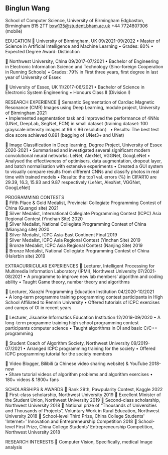 ## Binglun Wang

School of Computer Science, University of Birmingham
Edgbaston, Birmingham B15 2TT
bxw135@student.bham.ac.uk                                                                                                                 +44 7724807306 (mobile)

EDUCATION
	University of Birmingham, UK                                                                                            09/2021-09/2022
•	Master of Science in Artificial Intelligence and Machine Learning 
•	Grades: 80%
•	Expected Degree Award: Distinction

	Northwest University, China                                                                                                    09/2017-07/2021
•	Bachelor of Engineering in Electronic Information Science and Technology (Sino-foreign Cooperation in Running Schools) 
•	Grades: 79% in First three years, first degree in last year of University of Essex

	University of Essex, UK                                                                                                               11/2017-06/2021
•	Bachelor of Science in Electronic System Engineering
•	Honours Class II (Division I)

RESEARCH EXPERIENCE
	Semantic Segmentation of Cardiac Magnetic Resonance (CMR) Images using Deep Learning, module project, University of Birmingham                                                                   2021                                                                                                                                      
•	Implemented segmentation task and improved the performance of 4NNs (UNet, DeepLab, SegNet, FCN) in small dataset (training dataset: 100 grayscale intensity images at 96 × 96 resolution）
•	Results: The best test dice score achieved 0.891 (bagging of UNet3+ and UNet)

	Image Classification in Deep learning, Degree Project, University of Essex             2020-2021
•	Summarised and investigated several significant modern convolutional neural networks: LeNet, AlexNet, VGGNet, GoogLeNet
•	Analysed the effectiveness of optimisers, data augmentation, dropout layer, and batch normalisation with extensive experiments 
•	Created a GUI system to visually compare results from different CNNs and classify photos in real time with trained models
•	Results: the top1 val. errors (%) in CIFAR10 are 29.39, 16.3, 15.93 and 9.87 respectively (LeNet, AlexNet, VGGNet, GoogLeNet)

PROGRAMMING CONTESTS      
	Fifth Place & Gold Medalist, Provincial Collegiate Programming Contest of China (Guangxi site)                                                                                                                      2021                                                                                                                       
	Silver Medalist, International Collegiate Programming Contest (ICPC) Asia Regional Contest (Yinchan Site)                                                                                                       2020                                                                                                                   
	Silver Medalist, National Collegiate Programming Contest of China (Mianyang site)     2020  
	Silver Medalist, ICPC Asia-East Continent Final                                                            2019                                                                                                                            
	Silver Medalist, ICPC Asia Regional Contest (Yinchan Site)                                            2019                                                                                                                                            
	Bronze Medalist, ICPC Asia Regional Contest (Nanjing Site)                                          2019                                                                                                                                  
	Bronze Medalist, National Collegiate Programming Contest of China (Ha’erbin site)     2019  

EXTRACURRICULAR EXPERIENCES
	Lecturer, Intelligent Processing for Multimedia Information Laboratory (IPMI), Northwest University                                                                                                                                    07/2021-08/2021
•	A programme to improve new lab members’ algorithm and coding ability
•	Taught Game theory, number theory and algorithms

	Lecturer, Xiaozhi Programming Education Institution                                           04/2020-10/2021                                                                               
•	A long-term programme training programming contest participants in High School Affiliated to Renmin University
•	Offered tutorials of ICPC exercises and camps of OI in recent years

	Lecturer, Jisuanke Informatics Education Institution                                              12/2019-09/2020
•	A long-term programme training high school programming contest participants computer science
•	Taught algorithms in OI and basic C/C++ programming

	Student Coach of Algorithm Society, Northwest University                                        09/2019-07/2021
•	Arranged ICPC programming training for the society
•	Offered ICPC programming tutorial for the society members

	Video Blogger, Bilibili (a Chinese video sharing website) & YouTube                         2018-now                                  
•	Share tutorial videos of algorithm problems and algorithm exercises
•	180+ videos & 1800+ fans 

SCHOLARSHIPS & AWARDS
	Rank 29th, Pawpularity Contest, Kaggle                                                                              2022                                                                                                                   
	First-class scholarship, Northwest University                                                                       2019
	Excellent Minister of the Student Union, Northwest University                                          2019
	Second-class scholarship, Northwest University                                                                  2018
	National prize of “Thousands of Universities and Thousands of Projects”, Voluntary Work in Rural Education, Northwest University                                                                                2018
	School-level Third Prize, China College Students' 'Internet+' Innovation and Entrepreneurship Competition                                                                                             2018 
	School-level First Prize, China College Students’ Entrepreneurship Competition, Northwest University                                                                                                                              2018

RESEARCH INTERESTS
	Computer Vision, Specifically, medical Image analysis
